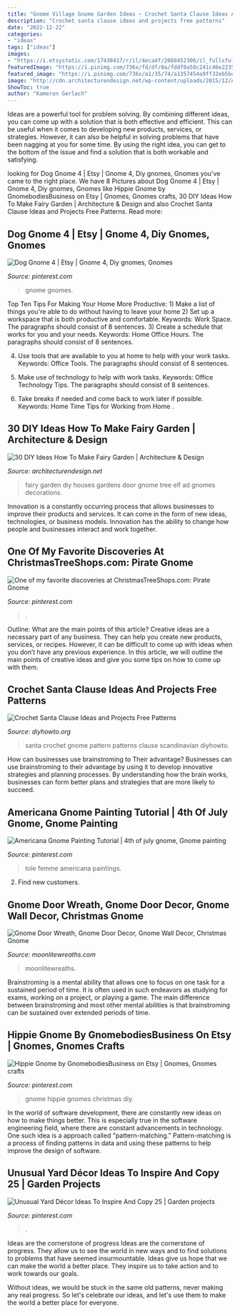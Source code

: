```yaml
---
title: "Gnome Village Gnome Garden Ideas ~ Crochet Santa Clause Ideas And Projects Free Patterns"
description: "Crochet santa clause ideas and projects free patterns"
date: "2022-12-22"
categories:
- "ideas"
tags: ["ideas"]
images:
- "https://i.etsystatic.com/17438417/r/il/4eca4f/2088452306/il_fullxfull.2088452306_9q4r.jpg"
featuredImage: "https://i.pinimg.com/736x/fd/df/0a/fddf0a58c241c46e22357b6295382e56.jpg"
featured_image: "https://i.pinimg.com/736x/a1/35/74/a1357454a9ff32eb5bd5d06aee410a7d.jpg"
image: "http://cdn.architecturendesign.net/wp-content/uploads/2015/12/AD-DIY-Ideas-How-To-Make-Fairy-Garden-08.jpg"
ShowToc: true
author: "Kameron Gerlach"
---
```



Ideas are a powerful tool for problem solving. By combining different ideas, you can come up with a solution that is both effective and efficient. This can be useful when it comes to developing new products, services, or strategies. However, it can also be helpful in solving problems that have been nagging at you for some time. By using the right idea, you can get to the bottom of the issue and find a solution that is both workable and satisfying.

	

		
looking for Dog Gnome 4 | Etsy | Gnome 4, Diy gnomes, Gnomes you've came to the right place. We have 8 Pictures about Dog Gnome 4 | Etsy | Gnome 4, Diy gnomes, Gnomes like Hippie Gnome by GnomebodiesBusiness on Etsy | Gnomes, Gnomes crafts, 30 DIY Ideas How To Make Fairy Garden | Architecture &amp; Design and also Crochet Santa Clause Ideas and Projects Free Patterns. Read more:
		
    
## Dog Gnome 4 | Etsy | Gnome 4, Diy Gnomes, Gnomes

<img loading=lazy src="https://i.pinimg.com/736x/a1/35/74/a1357454a9ff32eb5bd5d06aee410a7d.jpg" onerror="this.onerror=null;this.src='https://tse4.mm.bing.net/th?id=OIP.uf1i5dA1bvB6xrvSHy5zMwHaJ4&amp;pid=15.1';" alt="Dog Gnome 4 | Etsy | Gnome 4, Diy gnomes, Gnomes">

_Source: pinterest.com_

>gnome gnomes. 

	

Top Ten Tips For Making Your Home More Productive: 1) Make a list of things you're able to do without having to leave your home
2) Set up a workspace that is both productive and comfortable. Keywords: Work Space. The paragraphs should consist of 8 sentences.
3) Create a schedule that works for you and your needs. Keywords: Home Office Hours. The paragraphs should consist of 8 sentences.

4) Use tools that are available to you at home to help with your work tasks. Keywords: Office Tools. The paragraphs should consist of 8 sentences.

5) Make use of technology to help with work tasks. Keywords: Office Technology Tips. The paragraphs should consist of 8 sentences.

6) Take breaks if needed and come back to work later if possible. Keywords: Home Time Tips for Working from Home .

    
## 30 DIY Ideas How To Make Fairy Garden | Architecture &amp; Design

<img loading=lazy src="http://cdn.architecturendesign.net/wp-content/uploads/2015/12/AD-DIY-Ideas-How-To-Make-Fairy-Garden-08.jpg" onerror="this.onerror=null;this.src='https://tse3.mm.bing.net/th?id=OIP.bUeG5NpIEgkSbvYY9eYquQHaMG&amp;pid=15.1';" alt="30 DIY Ideas How To Make Fairy Garden | Architecture &amp; Design">

_Source: architecturendesign.net_

>fairy garden diy houses gardens door gnome tree elf ad gnomes decorations. 

	

Innovation is a constantly occurring process that allows businesses to improve their products and services. It can come in the form of new ideas, technologies, or business models. Innovation has the ability to change how people and businesses interact and work together.

    
## One Of My Favorite Discoveries At ChristmasTreeShops.com: Pirate Gnome

<img loading=lazy src="https://i.pinimg.com/736x/12/8a/62/128a624c078c1da0ad88083e5f95155d--gnome-garden-gnomes.jpg" onerror="this.onerror=null;this.src='https://tse3.mm.bing.net/th?id=OIP.pyGlh7pI-KvEOPi8K2nmpAHaHa&amp;pid=15.1';" alt="One of my favorite discoveries at ChristmasTreeShops.com: Pirate Gnome">

_Source: pinterest.com_

>. 

	

Outline: What are the main points of this article?
Creative ideas are a necessary part of any business. They can help you create new products, services, or recipes. However, it can be difficult to come up with ideas when you don’t have any previous experience. In this article, we will outline the main points of creative ideas and give you some tips on how to come up with them.

    
## Crochet Santa Clause Ideas And Projects Free Patterns

<img loading=lazy src="http://www.diyhowto.org/wp-content/uploads/DIYHowto-Crochet-Santa-Clause-Free-Pattern-08.jpg" onerror="this.onerror=null;this.src='https://tse2.mm.bing.net/th?id=OIP.Aqd8LetPxqvkpuqWxMjJCwHaRq&amp;pid=15.1';" alt="Crochet Santa Clause Ideas and Projects Free Patterns">

_Source: diyhowto.org_

>santa crochet gnome pattern patterns clause scandinavian diyhowto. 

	

How can businesses use brainstroming to Their advantage?
Businesses can use brainstroming to their advantage by using it to develop innovative strategies and planning processes. By understanding how the brain works, businesses can form better plans and strategies that are more likely to succeed.

    
## Americana Gnome Painting Tutorial | 4th Of July Gnome, Gnome Painting

<img loading=lazy src="https://i.pinimg.com/736x/df/e0/f3/dfe0f3ff66d5ee4ea423fe2d0568ff2f.jpg" onerror="this.onerror=null;this.src='https://tse1.mm.bing.net/th?id=OIP.L2Jf52vrhvubWY_l2YG2EwHaK5&amp;pid=15.1';" alt="Americana Gnome Painting Tutorial | 4th of july gnome, Gnome painting">

_Source: pinterest.com_

>tole femme americana paintings. 

	

2. Find new customers.

    
## Gnome Door Wreath, Gnome Door Decor, Gnome Wall Decor, Christmas Gnome

<img loading=lazy src="https://i.etsystatic.com/17438417/r/il/4eca4f/2088452306/il_fullxfull.2088452306_9q4r.jpg" onerror="this.onerror=null;this.src='https://tse4.mm.bing.net/th?id=OIP.JwNqwaOQLYzSqDwlmBkhdQHaJ4&amp;pid=15.1';" alt="Gnome Door Wreath, Gnome Door Decor, Gnome Wall Decor, Christmas Gnome">

_Source: moonlitewreaths.com_

>moonlitewreaths. 

	

Brainstroming is a mental ability that allows one to focus on one task for a sustained period of time. It is often used in such endeavors as studying for exams, working on a project, or playing a game. The main difference between brainstroming and most other mental abilities is that brainstroming can be sustained over extended periods of time.

    
## Hippie Gnome By GnomebodiesBusiness On Etsy | Gnomes, Gnomes Crafts

<img loading=lazy src="https://i.pinimg.com/736x/32/a5/65/32a565979e14725e232204f3bed3e1b5.jpg" onerror="this.onerror=null;this.src='https://tse2.mm.bing.net/th?id=OIP.kzjuq0pSGcXj9E7EUsypFAHaJ3&amp;pid=15.1';" alt="Hippie Gnome by GnomebodiesBusiness on Etsy | Gnomes, Gnomes crafts">

_Source: pinterest.com_

>gnome hippie gnomes christmas diy. 

	

In the world of software development, there are constantly new ideas on how to make things better. This is especially true in the software engineering field, where there are constant advancements in technology. One such idea is a approach called "pattern-matching." Pattern-matching is a process of finding patterns in data and using these patterns to help improve the design of software.

    
## Unusual Yard Décor Ideas To Inspire And Copy 25 | Garden Projects

<img loading=lazy src="https://i.pinimg.com/736x/fd/df/0a/fddf0a58c241c46e22357b6295382e56.jpg" onerror="this.onerror=null;this.src='https://tse4.mm.bing.net/th?id=OIP.BQ5ULjRYe5bHQvfjGmbu7wHaLt&amp;pid=15.1';" alt="Unusual Yard Décor Ideas To Inspire And Copy 25 | Garden projects">

_Source: pinterest.com_

>. 

	

Ideas are the cornerstone of progress
Ideas are the cornerstone of progress. They allow us to see the world in new ways and to find solutions to problems that have seemed insurmountable.
Ideas give us hope that we can make the world a better place. They inspire us to take action and to work towards our goals.

Without ideas, we would be stuck in the same old patterns, never making any real progress. So let's celebrate our ideas, and let's use them to make the world a better place for everyone.

